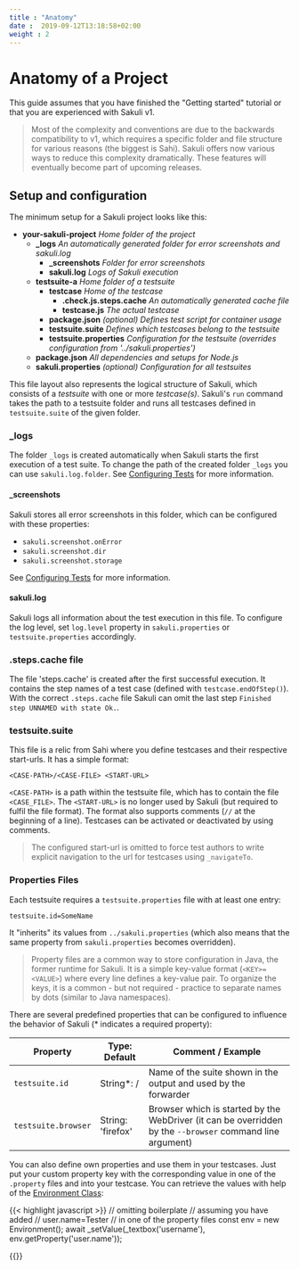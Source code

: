 ```yaml
---
title : "Anatomy"
date :  2019-09-12T13:18:58+02:00
weight : 2
---
```


# Anatomy of a Project
This guide assumes that you have finished the "Getting started" tutorial or that you are experienced with Sakuli v1. 

> Most of the complexity and conventions are due to the backwards compatibility to v1, which requires a specific folder and file structure for various reasons (the biggest is Sahi). Sakuli offers now various ways to reduce this complexity dramatically. These features will eventually become part of upcoming releases.

## Setup and configuration

The minimum setup for a Sakuli project looks like this:

- <i class="fas fa-folder"></i> **your-sakuli-project** *Home folder of the project*
  - <i class="fas fa-folder"></i> **_logs** *An automatically generated folder for error screenshots and sakuli.log*
    - <i class="fas fa-folder"></i> **_screenshots** *Folder for error screenshots*
    - <i class="far fa-file"></i> **sakuli.log** *Logs of Sakuli execution*
  - <i class="fas fa-folder"></i> **testsuite-a** *Home folder of a testsuite*
     - <i class="fas fa-folder"></i> **testcase** *Home of the testcase*
         - <i class="far fa-file"></i> **.check.js.steps.cache** *An automatically generated cache file*
         - <i class="far fa-file"></i> **testcase.js** *The actual testcase*
     - <i class="far fa-file"></i> **package.json** *(optional) Defines test script for container usage*
     - <i class="far fa-file"></i> **testsuite.suite** *Defines which testcases belong to the testsuite*
     - <i class="far fa-file"></i> **testsuite.properties** *Configuration for the testsuite (overrides configuration from '../sakuli.properties')*
  - <i class="far fa-file"></i> **package.json** *All dependencies and setups for Node.js*
  - <i class="far fa-file"></i> **sakuli.properties** *(optional) Configuration for all  testsuites*


This file layout also represents the logical structure of Sakuli, which consists of a *testsuite* with one or more *testcase(s)*. Sakuli's `run` command takes the path to a testsuite folder and runs all testcases defined in `testsuite.suite` of the given folder. 

### _logs

The folder `_logs` is created automatically when Sakuli starts the first execution of a test suite.
To change the path of the created folder `_logs` you can use `sakuli.log.folder`.
See [Configuring Tests](/configuring_tests) for more information.
    
#### _screenshots

Sakuli stores all error screenshots in this folder, which can be configured with these properties:
- `sakuli.screenshot.onError`
- `sakuli.screenshot.dir`
- `sakuli.screenshot.storage`

See [Configuring Tests](/configuring_tests) for more information.

#### sakuli.log

Sakuli logs all information about the test execution in this file. 
To configure the log level, set `log.level` property in `sakuli.properties` or `testsuite.properties` accordingly. 

### .steps.cache file

The file 'steps.cache' is created after the first successful execution. It contains the step names of a test case
(defined with `testcase.endOfStep()`). With the correct `.steps.cache` file Sakuli can omit the last step `Finished step UNNAMED with state Ok.`.



### testsuite.suite

This file is a relic from Sahi where you define testcases and their respective start-urls. It has a simple format:

```
<CASE-PATH>/<CASE-FILE> <START-URL>
```

`<CASE-PATH>` is a path within the testsuite file, which has to contain the file `<CASE_FILE>`. The `<START-URL>` is no longer used by Sakuli (but required to fulfil the file format). The format also supports comments (`//` at the beginning of a line). Testcases can be activated or deactivated by using comments.

> The configured start-url is omitted to force test authors to write explicit navigation to the url for testcases using `_navigateTo`.

### Properties Files

Each testsuite requires a `testsuite.properties` file with at least one entry:

```
testsuite.id=SomeName
```

It "inherits" its values from `../sakuli.properties` (which also means that the same property from `sakuli.properties` becomes overridden). 

> Property files are a common way to store configuration in Java, the former runtime for Sakuli. It is a simple key-value format (`<KEY>=<VALUE>`) where every line defines a key-value pair. To organize the keys, it is a common - but not required - practice to separate names by dots (similar to Java namespaces).

There are several predefined properties that can be configured to influence the behavior of Sakuli (* indicates a required property):

| Property            | Type: Default     | Comment / Example                                            |
| ------------------- | ----------------- | ------------------------------------------------------------ |
| `testsuite.id`      | String*: /        | Name of the suite shown in the output and used by the forwarder |
| `testsuite.browser` | String: 'firefox' | Browser which is started by the WebDriver (it can be overridden by the `--browser` command line argument) |

You can also define own properties and use them in your testcases. Just put your custom property key with the corresponding value in one of the `.property` files and into your testcase. You can retrieve the values with help of the [Environment Class](/apidoc/sakuli-legacy/interfaces/thenableenvironment.html#getproperty):

{{< highlight javascript >}}
// omitting boilerplate 
// assuming you have added 
// user.name=Tester 
// in one of the property files
const env = new Environment();
await _setValue(_textbox('username'), env.getProperty('user.name')); 

{{</highlight>}}
